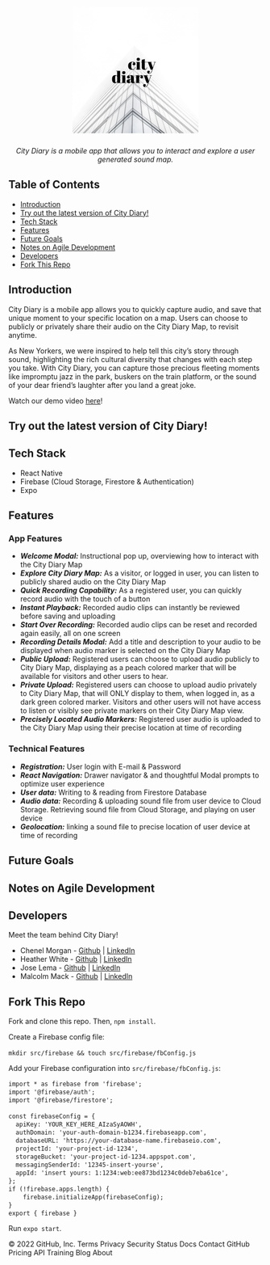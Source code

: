 <h1 align="center">
  <img width="250px" src="assets/cityDiary_building.png" alt="City Diary logo">
</h1>
<p align="center" style="font-style:italic">
City Diary is a mobile app that allows you to interact and explore a user generated sound map.
</p>

## Table of Contents

- [Introduction](#introduction)
- [Try out the latest version of City Diary!](#try-out-the-latest-version-of-city-diary!)
- [Tech Stack](#tech-stack)
- [Features](#features)
- [Future Goals](#future-goals)
- [Notes on Agile Development](#notes-on-agile-development)
- [Developers](#developers)
- [Fork This Repo](#fork-this-repo)

## Introduction

City Diary is a mobile app allows you to quickly capture audio, and save that unique moment to your specific location on a map. Users can choose to publicly or privately share their audio on the City Diary Map, to revisit anytime.

  As New Yorkers, we were inspired to help tell this city’s story through sound, highlighting the rich cultural diversity that changes with each step you take.  With City Diary, you can capture those precious fleeting moments like impromptu jazz in the park, buskers on the train platform, or the sound of your dear friend’s laughter after you land a great joke. 

Watch our demo video [here]()!

## Try out the latest version of City Diary!


## Tech Stack

- React Native
- Firebase (Cloud Storage, Firestore & Authentication)
- Expo

## Features

### App Features

<!-- - Persistent Login: Through Firebase Authentication -->
- ***Welcome Modal:*** Instructional pop up, overviewing how to interact with the City Diary Map
- ***Explore City Diary Map:*** As a visitor, or logged in user, you can listen to publicly shared audio on the City Diary Map
- ***Quick Recording Capability:*** As a registered user, you can quickly record audio with the touch of a button
- ***Instant Playback:*** Recorded audio clips can instantly be reviewed before saving and uploading
- ***Start Over Recording:*** Recorded audio clips can be reset and recorded again easily, all on one screen
- ***Recording Details Modal:*** Add a title and description to your audio to be displayed when audio marker is selected on the City Diary Map
- ***Public Upload:*** Registered users can choose to upload audio publicly to City Diary Map, displaying as a peach colored marker that will be available for visitors and other users to hear.
- ***Private Upload:*** Registered users can choose to upload audio privately to City Diary Map, that will ONLY display to them, when logged in, as a dark green colored marker.  Visitors and other users will not have access to listen or visibly see private markers on their City Diary Map view.
- ***Precisely Located Audio Markers:*** Registered user audio is uploaded to the City Diary Map using their precise location at time of recording


### Technical Features

- ***Registration:*** User login with E-mail & Password
- ***React Navigation:*** Drawer navigator & and thoughtful Modal prompts to optimize user experience
- ***User data:*** Writing to & reading from Firestore Database
- ***Audio data:*** Recording & uploading sound file from user device to Cloud Storage. Retrieving sound file from Cloud Storage, and playing on user device
- ***Geolocation:*** linking a sound file to precise location of user device at time of recording

## Future Goals

<!-- The next steps for City Diary include incorporating a user profile feature that will display a list of all user audio files, and filtering features...
 -->
## Notes on Agile Development
<!-- talk about team dynamics and learning moments here -->
<!-- We developed customized solutions for seeding user data, structuring chat data, and handling navigation. Read about our takeaways here:
 -->
## Developers

Meet the team behind City Diary!

- Chenel Morgan - [Github](https://github.com/cheMorgan) | [LinkedIn](https://www.linkedin.com/in/chenelmorgan/)
- Heather White - [Github](https://github.com/HTHR-WHT) | [LinkedIn](https://www.linkedin.com/in/heather-white-nyc/)
- Jose Lema - [Github](https://github.com/mauilema) | [LinkedIn](https://www.linkedin.com/in/josemlema/)
- Malcolm Mack - [Github](https://github.com/malcolmlearnstech) | [LinkedIn]()

## Fork This Repo

Fork and clone this repo. Then, `npm install`.

Create a Firebase config file:

`mkdir src/firebase && touch src/firebase/fbConfig.js`

Add your Firebase configuration into `src/firebase/fbConfig.js`:

```
import * as firebase from 'firebase';
import '@firebase/auth';
import '@firebase/firestore';

const firebaseConfig = {
  apiKey: 'YOUR_KEY_HERE_AIzaSyAOWH',
  authDomain: 'your-auth-domain-b1234.firebaseapp.com',
  databaseURL: 'https://your-database-name.firebaseio.com',
  projectId: 'your-project-id-1234',
  storageBucket: 'your-project-id-1234.appspot.com',
  messagingSenderId: '12345-insert-yourse',
  appId: 'insert yours: 1:1234:web:ee873bd1234c0deb7eba61ce',
};
if (!firebase.apps.length) {
    firebase.initializeApp(firebaseConfig);
}
export { firebase }
```

Run `expo start`.

© 2022 GitHub, Inc.
Terms
Privacy
Security
Status
Docs
Contact GitHub
Pricing
API
Training
Blog
About
